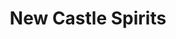 ---
title: "New Castle Spirits"
url: /new-castle/new-castle-spirits-ferry-cut-off-street/
shop: alcohol
---